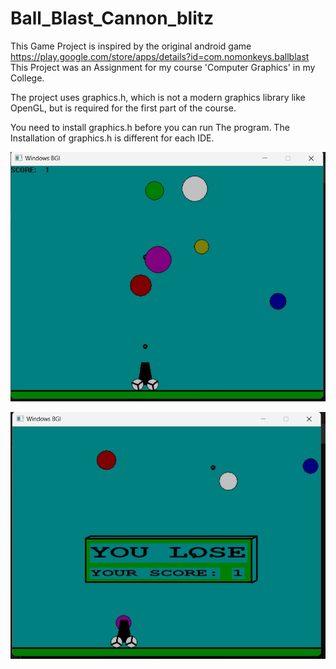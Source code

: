 # Ball_Blast_Cannon_blitz
This Game Project is inspired by the original android game https://play.google.com/store/apps/details?id=com.nomonkeys.ballblast
This Project was an Assignment for my course 'Computer Graphics' in my College.

The project uses graphics.h, which is not a modern graphics library like OpenGL, but is required for the first part of the course.

You need to install graphics.h before you can run The program.
The Installation of graphics.h is different for each IDE.

![game when playing](canon.jpg)

![game when playing](lose.jpg)
